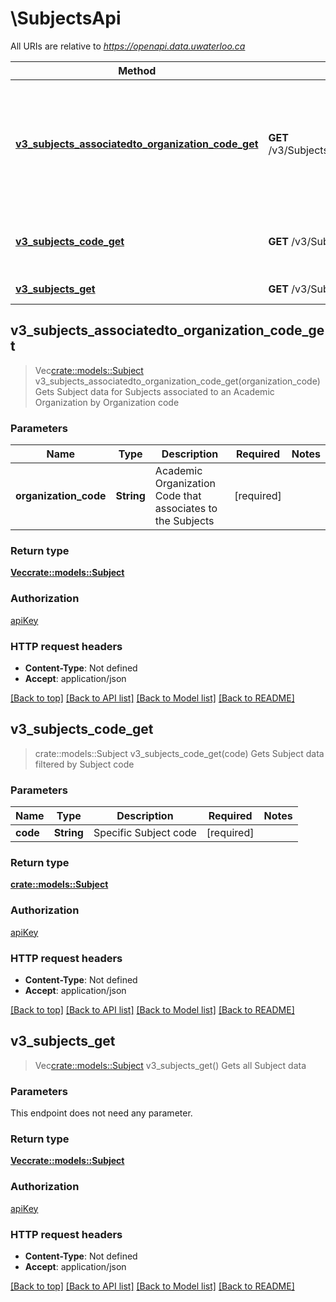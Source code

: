# \SubjectsApi

All URIs are relative to *https://openapi.data.uwaterloo.ca*

Method | HTTP request | Description
------------- | ------------- | -------------
[**v3_subjects_associatedto_organization_code_get**](SubjectsApi.md#v3_subjects_associatedto_organization_code_get) | **GET** /v3/Subjects/associatedto/{organizationCode} | Gets Subject data for Subjects associated to an Academic Organization by Organization code
[**v3_subjects_code_get**](SubjectsApi.md#v3_subjects_code_get) | **GET** /v3/Subjects/{code} | Gets Subject data filtered by Subject code
[**v3_subjects_get**](SubjectsApi.md#v3_subjects_get) | **GET** /v3/Subjects | Gets all Subject data



## v3_subjects_associatedto_organization_code_get

> Vec<crate::models::Subject> v3_subjects_associatedto_organization_code_get(organization_code)
Gets Subject data for Subjects associated to an Academic Organization by Organization code

### Parameters


Name | Type | Description  | Required | Notes
------------- | ------------- | ------------- | ------------- | -------------
**organization_code** | **String** | Academic Organization Code that associates to the Subjects | [required] |

### Return type

[**Vec<crate::models::Subject>**](Subject.md)

### Authorization

[apiKey](../README.md#apiKey)

### HTTP request headers

- **Content-Type**: Not defined
- **Accept**: application/json

[[Back to top]](#) [[Back to API list]](../README.md#documentation-for-api-endpoints) [[Back to Model list]](../README.md#documentation-for-models) [[Back to README]](../README.md)


## v3_subjects_code_get

> crate::models::Subject v3_subjects_code_get(code)
Gets Subject data filtered by Subject code

### Parameters


Name | Type | Description  | Required | Notes
------------- | ------------- | ------------- | ------------- | -------------
**code** | **String** | Specific Subject code | [required] |

### Return type

[**crate::models::Subject**](Subject.md)

### Authorization

[apiKey](../README.md#apiKey)

### HTTP request headers

- **Content-Type**: Not defined
- **Accept**: application/json

[[Back to top]](#) [[Back to API list]](../README.md#documentation-for-api-endpoints) [[Back to Model list]](../README.md#documentation-for-models) [[Back to README]](../README.md)


## v3_subjects_get

> Vec<crate::models::Subject> v3_subjects_get()
Gets all Subject data

### Parameters

This endpoint does not need any parameter.

### Return type

[**Vec<crate::models::Subject>**](Subject.md)

### Authorization

[apiKey](../README.md#apiKey)

### HTTP request headers

- **Content-Type**: Not defined
- **Accept**: application/json

[[Back to top]](#) [[Back to API list]](../README.md#documentation-for-api-endpoints) [[Back to Model list]](../README.md#documentation-for-models) [[Back to README]](../README.md)
